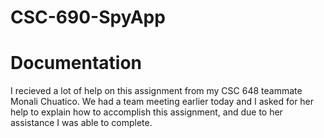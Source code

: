 # CSC-690-SpyApp

# Documentation

I recieved a lot of help on this assignment from my CSC 648 teammate Monali Chuatico. We had a team meeting earlier today
and I asked for her help to explain how to accomplish this assignment, and due to her assistance I was able to complete.
